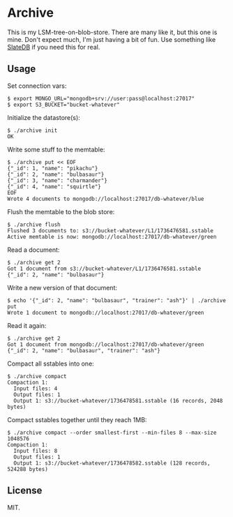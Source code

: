# Archive

This is my LSM-tree-on-blob-store. There are many like it, but this one is mine.
Don't expect much, I'm just having a bit of fun. Use something like [SlateDB][]
if you need this for real.

## Usage

Set connection vars:

```console
$ export MONGO_URL="mongodb+srv://user:pass@localhost:27017"
$ export S3_BUCKET="bucket-whatever"
```

Initialize the datastore(s):

```console
$ ./archive init
OK
```

Write some stuff to the memtable:

```console
$ ./archive put << EOF
{"_id": 1, "name": "pikachu"}
{"_id": 2, "name": "bulbasaur"}
{"_id": 3, "name": "charmander"}
{"_id": 4, "name": "squirtle"}
EOF
Wrote 4 documents to mongodb://localhost:27017/db-whatever/blue
```

Flush the memtable to the blob store:

```console
$ ./archive flush
Flushed 3 documents to: s3://bucket-whatever/L1/1736476581.sstable
Active memtable is now: mongodb://localhost:27017/db-whatever/green
```

Read a document:

```console
$ ./archive get 2
Got 1 document from s3://bucket-whatever/L1/1736476581.sstable
{"_id": 2, "name": "bulbasaur"}
```

Write a new version of that document:

```console
$ echo '{"_id": 2, "name": "bulbasaur", "trainer": "ash"}' | ./archive put
Wrote 1 document to mongodb://localhost:27017/db-whatever/green
```

Read it again:

```console
$ ./archive get 2
Got 1 document from mongodb://localhost:27017/db-whatever/green
{"_id": 2, "name": "bulbasaur", "trainer": "ash"}
```

Compact all sstables into one:

```console
$ ./archive compact
Compaction 1:
  Input files: 4
  Output files: 1
  Output 1: s3://bucket-whatever/1736478581.sstable (16 records, 2048 bytes)
```

Compact sstables together until they reach 1MB:

```console
$ ./archive compact --order smallest-first --min-files 8 --max-size 1048576
Compaction 1:
  Input files: 8
  Output files: 1
  Output 1: s3://bucket-whatever/1736478582.sstable (128 records, 524288 bytes)
```

## License

MIT.

[SlateDB]: https://github.com/slatedb/slatedb
